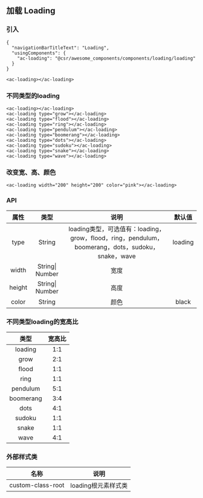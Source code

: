 ## 加载 Loading

### 引入

```
{
  "navigationBarTitleText": "Loading",
  "usingComponents": {
    "ac-loading": "@csr/awesome_components/components/loading/loading"
  }
}

<ac-loading></ac-loading>
```

### 不同类型的loading

```
<ac-loading></ac-loading>
<ac-loading type="grow"></ac-loading>
<ac-loading type="flood"></ac-loading>
<ac-loading type="ring"></ac-loading>
<ac-loading type="pendulum"></ac-loading>
<ac-loading type="boomerang"></ac-loading>
<ac-loading type="dots"></ac-loading>
<ac-loading type="sudoku"></ac-loading>
<ac-loading type="snake"></ac-loading>
<ac-loading type="wave"></ac-loading>
```

### 改变宽、高、颜色

```
<ac-loading width="200" height="200" color="pink"></ac-loading>
```




### API
| 属性 | 类型 | 说明 | 默认值 |
| :---: | :----: | :----: | :----: |
| type | String | loading类型，可选值有：loading，grow，flood，ring，pendulum，boomerang，dots，sudoku，snake，wave | loading
| width | String\| Number | 宽度 | 
| height | String\| Number | 高度 | 
| color | String | 颜色 | black |

### 不同类型loading的宽高比
| 类型 | 宽高比 |
| :---: | :----: |
| loading | 1:1 |
| grow | 2:1 |
| flood | 1:1 |
| ring | 1:1 |
| pendulum | 5:1 |
| boomerang | 3:4 |
| dots | 4:1 |
| sudoku | 1:1 |
| snake | 1:1 |
| wave | 4:1 |


### 外部样式类

| 名称 | 说明 |
| :---: | :----: |
| custom-class-root | loading根元素样式类 | 
